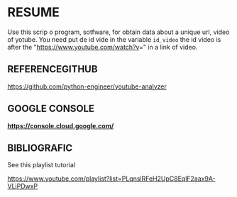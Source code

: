 # RESUME

Use this scrip o program, sotfware, for obtain data about a unique url, video of yotube.
You need put de id vide in the variable `id_video`  the id video is after the "<https://www.youtube.com/watch?v>=" in a link of video.

## REFERENCEGITHUB

<https://github.com/python-engineer/youtube-analyzer>

## GOOGLE CONSOLE

**<https://console.cloud.google.com/>**

## BIBLIOGRAFIC

See this playlist tutorial

<https://www.youtube.com/playlist?list=PLqnslRFeH2UpC8EqlF2aax9A-VLiPDwxP>

